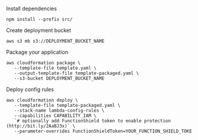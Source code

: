 
Install dependencies
```shell
npm install --prefix src/
```
Create deployment bucket
```shell
aws s3 mb s3://DEPLOYMENT_BUCKET_NAME
```
Package your application
```shell
aws cloudformation package \
   --template-file template.yaml \
   --output-template-file template-packaged.yaml \
   --s3-bucket DEPLOYMENT_BUCKET_NAME
```
Deploy config rules
```shell
aws cloudformation deploy \
   --template-file template-packaged.yaml \
   --stack-name lambda-config-rules \
   --capabilities CAPABILITY_IAM \
   `# optionally add FunctionShield token to enable protection (http://bit.ly/2AaBJ3x)` \ 
   --parameter-overrides FunctionShieldToken=YOUR_FUNCTION_SHIELD_TOKE
```
